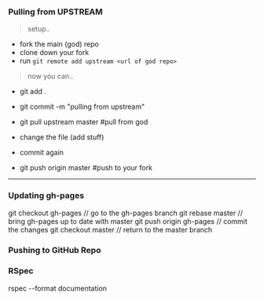 ### Pulling from UPSTREAM

>setup..
 
+ fork the main (god) repo
+ clone down your fork
+ run `git remote add upstream <url of god repo>`
 
>now you can..
 
+ git add .
+ git commit -m "pulling from upstream"
+ git pull upstream master    #pull from god
 
+ change the file (add stuff)
+ commit again
 
+ git push origin master      #push to your fork

----
### Updating gh-pages

git checkout gh-pages // go to the gh-pages branch
git rebase master // bring gh-pages up to date with master
git push origin gh-pages // commit the changes
git checkout master // return to the master branch

### Pushing to GitHub Repo


### RSpec
rspec --format documentation
